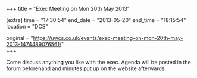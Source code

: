 +++
title = "Exec Meeting on Mon 20th May 2013"

[extra]
time = "17:30:54"
end_date = "2013-05-20"
end_time = "18:15:54"
location = "DCS"

original = "https://uwcs.co.uk/events/exec-meeting-on-mon-20th-may-2013-1474489076561/"    
+++

Come discuss anything you like with the exec. Agenda will be posted in the forum beforehand and minutes put up on the website afterwards.

